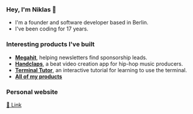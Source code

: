 ### Hey, I'm Niklas 👋

* I'm a founder and software developer based in Berlin.
* I've been coding for 17 years.

### Interesting products I've built

* **[Megahit](https://www.megahit.app/)**, helping newsletters find sponsorship leads.
* **[Handclaps](https://www.handclaps.app)**, a beat video creation app for hip-hop music producers.
* **[Terminal Tutor](https://www.terminaltutor.com)**, an interactive tutorial for learning to use the terminal.
* **[All of my products](https://www.nikwen.de/projects)**

### Personal website

[🔗 Link](https://www.nikwen.de)

<!--
**nikwen/nikwen** is a ✨ _special_ ✨ repository because its `README.md` (this file) appears on your GitHub profile.

Here are some ideas to get you started:

- 🔭 I’m currently working on ...
- 🌱 I’m currently learning ...
- 👯 I’m looking to collaborate on ...
- 🤔 I’m looking for help with ...
- 💬 Ask me about ...
- 📫 How to reach me: ...
- 😄 Pronouns: ...
- ⚡ Fun fact: ...
-->
